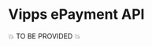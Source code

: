 <!-- START_METADATA
---
title: API Guide
sidebar_position: 15
---
END_METADATA -->

# Vipps ePayment API

💥 TO BE PROVIDED 💥


<!-- START_TOC -->
<!-- keep the metatags above and below the toc :-) -->

<!-- END_TOC -->

